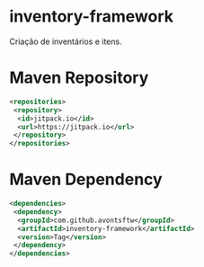 # inventory-framework
Criação de inventários e itens.

# Maven Repository
```xml
<repositories>
 <repository>
  <id>jitpack.io</id>
  <url>https://jitpack.io</url>
 </repository>
</repositories>
```

# Maven Dependency
```xml
<dependencies>
 <dependency>
  <groupId>com.github.avontsftw</groupId>
  <artifactId>inventory-framework</artifactId>
  <version>Tag</version>
 </dependency>
</dependencies>
```

